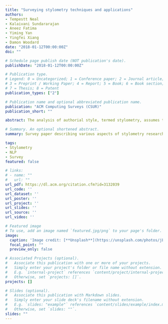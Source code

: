 ```yaml
---
title: "Surveying stylometry techniques and applications"
authors:
- Tempestt Neal
- Kalaivani Sundararajan
- Aneez Fatima
- Yiming Yan
- Yingfei Xiang
- Damon Woodard
date: "2018-01-12T00:00:00Z"
doi: ""

# Schedule page publish date (NOT publication's date).
publishDate: "2018-01-12T00:00:00Z"

# Publication type.
# Legend: 0 = Uncategorized; 1 = Conference paper; 2 = Journal article;
# 3 = Preprint / Working Paper; 4 = Report; 5 = Book; 6 = Book section;
# 7 = Thesis; 8 = Patent
publication_types: ["2"]

# Publication name and optional abbreviated publication name.
publication: "ACM Computing Surveys (CSUR)"
publication_short: ""

abstract: The analysis of authorial style, termed stylometry, assumes that style is quantifiably measurable for evaluation of distinctive qualities. Stylometry research has yielded several methods and tools over the past 200 years to handle a variety of challenging cases. This survey reviews several articles within five prominent subtasks - authorship attribution, authorship verification, authorship profiling, stylochronometry, and adversarial stylometry. Discussions on datasets, features, experimental techniques, and recent approaches are provided. Further, a current research challenge lies in the inability of authorship analysis techniques to scale to a large number of authors with few text samples. Here, we perform an extensive performance analysis on a corpus of 1,000 authors to investigate authorship attribution, verification, and clustering using 14 algorithms from the literature. Finally, several remaining research challenges are discussed, along with descriptions of various open-source and commercial software that may be useful for stylometry subtasks.

# Summary. An optional shortened abstract.
summary: Survey paper describing various aspects of stylometry research over the past decades.

tags:
- Stylometry
- NLP
- Survey
featured: false

# links:
# - name: ""
#   url: ""
url_pdf: https://dl.acm.org/citation.cfm?id=3132039
url_code: ''
url_dataset: ''
url_poster: ''
url_project: ''
url_slides: ''
url_source: ''
url_video: ''

# Featured image
# To use, add an image named `featured.jpg/png` to your page's folder. 
image:
  caption: 'Image credit: [**Unsplash**](https://unsplash.com/photos/jLwVAUtLOAQ)'
  focal_point: ""
  preview_only: false

# Associated Projects (optional).
#   Associate this publication with one or more of your projects.
#   Simply enter your project's folder or file name without extension.
#   E.g. `internal-project` references `content/project/internal-project/index.md`.
#   Otherwise, set `projects: []`.
projects: []

# Slides (optional).
#   Associate this publication with Markdown slides.
#   Simply enter your slide deck's filename without extension.
#   E.g. `slides: "example"` references `content/slides/example/index.md`.
#   Otherwise, set `slides: ""`.
slides: ""
---
```

